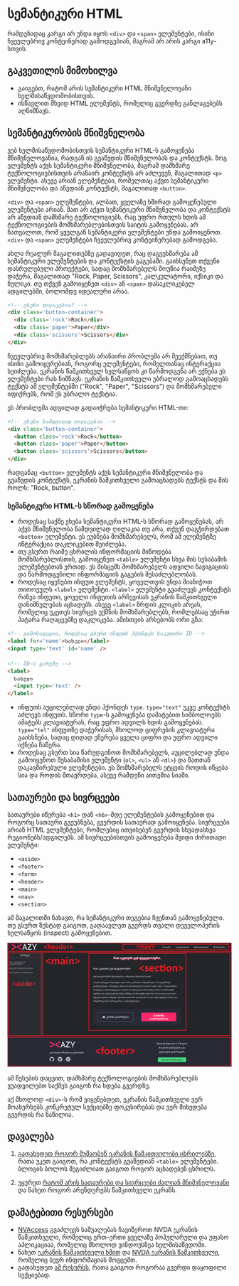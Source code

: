 # სემანტიკური HTML

რამდენადაც კარგი არ უნდა იყოს `<div>` და `<span>` ელემენტები, ისინი ჩვეულებრივ კონტეინერად გამოდგებიან, მაგრამ არ არის კარგი a11y-სთვის. 

## გაკვეთილის მიმოხილვა

- გაიგებთ, რატომ არის სემანტიკური HTML მნიშვნელოვანი ხელმისაწვდომობისთვის.
- ისწავლით შხვიდ HTML ელემენტს, რომელიც გვერდზე განლაგებებს აღნიშნავს.

## სემანტიკურობის მნიშვნელობა

ვებ ხელმისაწვდომობისთვის სემანტიკური HTML-ს გამოყენება მნიშვნელოვანია, რადგან ის გვაწვდის მნიშვნელობას და კონტექსტს. ზოგ ელემენტს აქვს სემანტიკური მნიშვნელობა, მაგრამ დამხმარე ტექნოლოგიებისთვის არანაირ კონტექსტს არ აძლევენ, მაგალითად `<p>` ელემენტი. ასევე არიან ელემენტები, რომელთაც აქვთ სემანტიკური მნიშვნელობა და აწვდიან კონტექსტს, მაგალითად `<button>`.

`<div>` და `<span>` ელემენტები, ალბათ, ყველაზე ხშირად გამოყენებული ელემენტები არიან. მათ არ აქვთ სემანტიკური მნიშვნელობა და კონტექსტს არ აწვდიან დამხმარე ტექნოლოგიებს, რაც უფრო რთულს ხდის ამ ტექნოლოგიების მომხმარებლებისთვის საიტის გამოყენებას. არ ჩათვალოთ, რომ ყველგან სემანტიკური ელემენტები უნდა გამოიყენოთ. `<div>` და `<span>` ელემენტები ჩვეულებრივ კონტეინერებად გამოდგება.

ახლა რეალურ მაგალითებზე გადავიდეთ, რაც დაგვეხმარება ამ სემანტიკური ელემენტების და კონტექსტის გაგებაში. გაიხსენეთ თქვენი დასრულებული პროექტები, სადაც მომხმარებელს მოუწია რაიმეზე დაჭერა, მაგალითად "Rock, Paper, Scissors", კალკულატორი, იქსიკი და ნულიკი. თუ თქვენ გამოიყენეთ `<div>` ან `<span>` დასაკლიკებელ ადგილებში, ბოლომდე იდეალური არაა.

```html
<!-- ესენი ღილაკებია? -->
<div class='button-container'>
  <div class='rock'>Rock</div>
  <div class='paper'>Paper</div>
  <div class='scissors'>Scissors</div>
</div>
```

ჩვეულებრივ მომხმარებლებს არანაირი პრობლემა არ შეექმნებათ, თუ ისინი გამოიყურებიან, როგორც ელემენტები, რომელთანაც ინტერაქცია სეიძლება. ეკრანის წამკითხველ ხელსაწყოს კი წარმოდგენა არ ექნება ეს ელემენტები რას ნიშნავს. ეკრანის წამკითხველი უბრალოდ გამოაცხადებს ტექსტს ამ ელემენტებში ("Rock", "Paper", "Scissors") და მომხმარებელი იფიქრებს, რომ ეს უბრალო ტექსტია. 

ეს პრობლემა ადვილად გადაიჭრება სემანტიკური HTML-თი:

```html
<!-- ესენი ნამდვილად ღილაკებია -->
<div class='button-container'>
  <button class='rock'>Rock</button>
  <button class='paper'>Paper</button>
  <button class='scissors'>Scissors</button>
</div>
```

რადგანაც `<button>` ელემენტს აქვს სემანტიკური მნიშვნელობა და გვაწვდის კონტექსტს, ეკრანის წამკითხველი გამოაცხადებს ტექსტს და მის როლს: "Rock, button".

### სემანტიკური HTML-ს სწორად გამოყენება

- როდესაც საქმე ეხება სემანტიკური HTML-ს სწორად გამოყენებას, არ აქვს მნიშვნელობა ნამდვილად ღილაკია თუ არა, თქვენ დაგჭირდებათ `<button>` ელემენტი. ეს ეუბნება მომხმარებელს, რომ ამ ელემენტზე ინტერაქცია დაკლიკებით შეიძლება.
- თუ გსურთ რაიმე ცხრილის ინფორმაციის მიწოდება მომხმარებლისთის, გამოიყენეთ `<table>` ელემენტი სხვა მის სესაბამის ელემენტებთან ერთად. ეს მისცემს მომხმარებელს ადვილი ნავიგაციის და წარმოდგენილი ინფორმაციის გაგების შესაძლებლობას.
- როდესაც იყენებთ ინფუთ ელემენტს, ყოველთვის უნდა მიანიჭოთ თითოეულს `<label>` ელემენტი. `<label>` ელემენტი გვაძლევს კონტექსტს რაზეა ინფუთი, ყოველი ინფუთის არჩევისას ეკრანის წამკითხველი დანიშნულებას აცხადებს. ასევე `<label>` ზრდის კლიკის არეას, რომელიც უკეთეს სივრცეს უქმნის მომხმარებლებს, რომლებსაც უჭირთ პატარა რაღაცეებზე დაკლიკება. ამისთვის არსებობს ორი გზა:

```html
<!-- გამოსადეგია, როდესაც გსურთ ინფუთს ჰქონდეს საკუთარი ID -->
<label for='name'>სახელი</label>
<input type='text' id='name' />

<!-- ID-ს გარეშე -->
<label>
  სახელი
  <input type='text' />
</label>
```

- ინფუთს აუცილებლად უნდა ჰქონდეს `type`. `type="text"` უკვე კონტექსტს აძლევს ინფუთს. სწორი `type`-ს გამოყენება დამატებით სიმბოლოებს ამატებს კლავიატურას, რაც უფრო ადვილს ხდის გამოყენებას. `type="tel"` ინფუთზე დაჭერისას, მხოლოდ ციფრების კლავიატურა გაიხსნება, სადაც დიდად ეწერება ყველა ციფრი და უფრო ადვილი იქნება ჩაწერა. 
- როდესაც გსურთ სია წარუდგინოთ მომხმარებელს, აუცილებლად უნდა გამოიყენოთ შესაბამისი ელემენტი (`ol>`, `<ul>` ან `<dl>`) და მათთან დაკავშირებული ელემენტები. ეს მომხმარებელს ეტყვის როდის იწყება სია და როდის მთავრდება, ასევე რამდენი აითემია სიაში.

## სათაურები და სივრცეები

სათაურები იწერება `<h1>` დან `<h6>`-მდე ელემენტების გამოყენებით და როგორც სათაური გვეუბნება, გვერდის სათაურად გამოიყენება. სივრცეები არიან HTML ელემენტები, რომლებიც ითვისებენ გვერდის სხვადასხვა რეგიონებს/ადგილებს. ამ სივრცეებისთვის გამოიყენება შვიდი ძირითადი ელემენტი:

- `<aside>`
- `<footer>`
- `<form>`
- `<header>`
- `<main>`
- `<nav>`
- `<section>`

ამ მაგალითში ნახავთ, რა სემანტიკური თეგებია ჩვენთან გამოყენებული. თუ გსურთ ზუსტად გაიგოთ, გადაავლეთ გვერდს თვალი დეველოპერის ხელსაწყოს (inspect) გამოყენებით.

![semantic](./semantikuri-html-imgs/01.png)

ამ წესების დაცვით, დამხმარე ტექნოლოგიების მომხმარებლებს ვუადვილებთ საქმეს გაიგონ რა ხდება გვერდზე.

აქ მხოლოდ `<div>`-ს რომ ვიყენებდეთ, ეკრანის წამკითხველი ვერ მოახერხებს კონკრეტულ სექციებზე ფოკუსირებას და ვერ მიხვდება გვერდის რა ნაწილია.

## დავალება

<div className="homework">

1. [გადახედეთ როგორ მუშაობენ ეკრანის წამკითველები ცხრილებზე](https://tink.uk/how-screen-readers-navigate-data-tables/), რათა უკეთ გაიგოთ, რა კონტექსტს გვაწვდიან `<table>` ელემენტები. ბლოგის ბოლოს შეგიძლიათ გაიგოთ როგორ აცხადებენ ცხრილს.

2. უყურეთ [რატომ არის სათაურები და სივრცეები ძალიან მნიშვნელოვანი](https://www.youtube.com/watch?v=vAAzdi1xuUY&list=PLNYkxOF6rcICWx0C9LVWWVqvHlYJyqw7g&index=19) და ნახეთ როგორ არენდერებს წამკითხველი ეკრანს.

</div>

## დამატებითი რესურსები

- [NVAccess](https://www.nvaccess.org/download/) გვაძლევს საშუალებას ჩავიწეროთ NVDA ეკრანის წამკითხველი, რომელიც ერთ-ერთი ყველაზე პოპულარული და უფასო აპლიკაციაა, რომელიც მხოლოდ ვინდოუსზეა ხელმისაწვდომი.
- ნახეთ [ეკრანის წამკითხველი ხმით](https://www.youtube.com/watch?v=5R-6WvAihms&list=PLNYkxOF6rcICWx0C9LVWWVqvHlYJyqw7g&index=8) და [NVDA ეკრანის წამკითხველი](https://www.youtube.com/watch?v=Jao3s_CwdRU&list=PLNYkxOF6rcICWx0C9LVWWVqvHlYJyqw7g&index=9), რომელიც ბევრ ინფორმაციას მოგცემთ.
- გადახედეთ [ამ რესურსს](https://www.w3.org/WAI/ARIA/apg/patterns/landmarks/examples/HTML5.html), რათა გაიგოთ როგორაა გვერდი დაყოფილი სექციებად.


